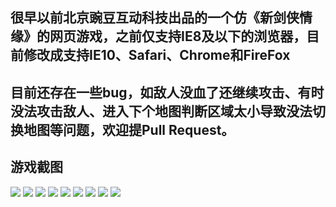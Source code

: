 ## 很早以前北京豌豆互动科技出品的一个仿《新剑侠情缘》的网页游戏，之前仅支持IE8及以下的浏览器，目前修改成支持IE10、Safari、Chrome和FireFox
## 目前还存在一些bug，如敌人没血了还继续攻击、有时没法攻击敌人、进入下个地图判断区域太小导致没法切换地图等问题，欢迎提Pull Request。
## 游戏截图
![](https://github.com/macosunity/NewSwordHTML/raw/master/screenshots/0.png)
![](https://github.com/macosunity/NewSwordHTML/raw/master/screenshots/1.png)
![](https://github.com/macosunity/NewSwordHTML/raw/master/screenshots/2.png)
![](https://github.com/macosunity/NewSwordHTML/raw/master/screenshots/3.png)
![](https://github.com/macosunity/NewSwordHTML/raw/master/screenshots/4.png)
![](https://github.com/macosunity/NewSwordHTML/raw/master/screenshots/5.png)
![](https://github.com/macosunity/NewSwordHTML/raw/master/screenshots/6.png)
![](https://github.com/macosunity/NewSwordHTML/raw/master/screenshots/7.png)
![](https://github.com/macosunity/NewSwordHTML/raw/master/screenshots/8.png)

